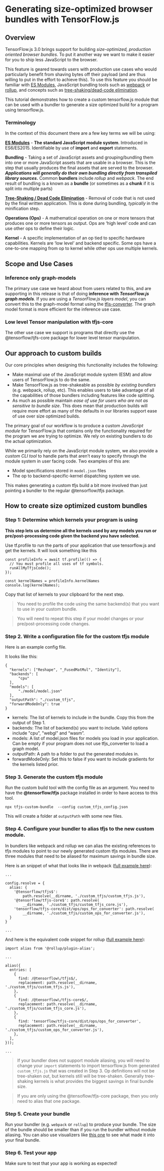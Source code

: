 # Generating size-optimized browser bundles with TensorFlow.js

## Overview

TensorFlow.js 3.0 brings support for building _size-optimized, production oriented browser bundles_. To put it another way we want to make it easier for you to ship less JavaScript to the browser.

This feature is geared towards users with production use cases who would particularly benefit from shaving bytes off their payload (and are thus willing to put in the effort to achieve this). To use this feature you should be familiar with [ES Modules](https://developer.mozilla.org/en-US/docs/Web/JavaScript/Guide/Modules), JavaScript bundling tools such as [webpack](https://webpack.js.org/) or [rollup](https://rollupjs.org/guide/en/), and concepts such as [tree-shaking/dead-code elimination](https://developers.google.com/web/fundamentals/performance/optimizing-javascript/tree-shaking).

This tutorial demonstrates how to create a custom tensorflow.js module that can be used with a bundler to generate a size optimized build for a program using tensorflow.js.


### Terminology

In the context of this document there are a few key terms we will be using:

**[ES Modules](https://developer.mozilla.org/en-US/docs/Web/JavaScript/Guide/Modules)** - **The standard JavaScript module system**. Introduced in ES6/ES2015. Identifiable by use of **import** and **export** statements.

**Bundling** - Taking a set of JavaScript assets and grouping/bundling them into one or more JavaScript assets that are usable in a browser. This is the step that usually produces the final assets that are served to the browser. **_Applications will generally do their own bundling directly from transpiled library sources_.** Common **bundlers** include _rollup_ and _webpack_. The end result of bundling is a known as a **bundle** (or sometimes as a **chunk** if it is split into multiple parts)

**[Tree-Shaking / Dead Code Elimination](https://developers.google.com/web/fundamentals/performance/optimizing-javascript/tree-shaking)** - Removal of code that is not used by the final written application. This is done during bundling, _typically_ in the minification step.

**Operations (Ops)** - A mathematical operation on one or more tensors that produces one or more tensors as output. Ops are ‘high level’ code and can use other ops to define their logic.

**Kernel** - A specific implementation of an op tied to specific hardware capabilities. Kernels are ‘low level’  and backend specific. Some ops have a one-to-one mapping from op to kernel while other ops use multiple kernels.


## Scope and Use Cases

### Inference only graph-models

The primary use case we heard about from users related to this, and are supporting in this release is that of doing **inference with _TensorFlow.js graph models_**. If you are using a _TensorFlow.js layers model_, you can convert this to the graph-model format using the [tfjs-converter](https://www.npmjs.com/package/@tensorflow/tfjs-converter). The graph model format is more efficient for the inference use case.

### Low level Tensor manipulation with tfjs-core

The other use case we support is programs that directly use the @tensorflow/tjfs-core package for lower level tensor manipulation.


## Our approach to custom builds

Our core principles when designing this functionality includes the following:

*   Make maximal use of the JavaScript module system (ESM) and allow users of TensorFlow.js to do the same.
*   Make TensorFlow.js as tree-shakeable as possible _by existing bundlers_ (e.g. webpack, rollup, etc). This enables users to take advantage of all the capabilities of those bundlers including features like code splitting.
*   As much as possible maintain _ease of use for users who are not as sensitive to bundle size_. This does mean that production builds will require more effort as many of the defaults in our libraries support ease of use over size optimized builds.

The primary goal of our workflow is to produce a custom _JavaScript module_ for TensorFlow.js that contains only the functionality required for the program we are trying to optimize. We rely on existing bundlers to do the actual optimization.

While we primarily rely on the JavaScript module system, we also provide a _custom_ _CLI tool_ to handle parts that aren’t easy to specify through the module system in user facing code. Two examples of this are:



*   Model specifications stored in `model.json` files
*   The op to backend-specific-kernel dispatching system we use.

This makes generating a custom tfjs build a bit more involved than just pointing a bundler to the regular @tensorflow/tfjs package.


## How to create size optimized custom bundles


### Step 1: Determine which kernels your program is using

**This step lets us determine all the kernels used by any models you run or pre/post-processing code given the backend you have selected.**

Use tf.profile to run the parts of your application that use tensorflow.js and get the kernels. It will look something like this


```
const profileInfo = await tf.profile(() => {
  // You must profile all uses of tf symbols.
  runAllMyTfjsCode();
});

const kernelNames = profileInfo.kernelNames
console.log(kernelNames);
```


Copy that list of kernels to your clipboard for the next step.

> You need to profile the code using the same backend(s) that you want to use in your custom bundle.

> You will need to repeat this step if your model changes or your pre/post-processing code changes.


### Step 2. Write a configuration file for the custom tfjs module

Here is an example config file.

It looks like this:


```
{
  "kernels": ["Reshape", "_FusedMatMul", "Identity"],
  "backends": [
      "cpu"
  ],
  "models": [
      "./model/model.json"
  ],
  "outputPath": "./custom_tfjs",
  "forwardModeOnly": true
}
```




*   kernels: The list of kernels to include in the bundle. Copy this from the output of Step 1.
*   backends: The list of backend(s) you want to include. Valid options include "cpu", "webgl" and “wasm”.
*   models: A list of model.json files for models you load in your application. Can be empty if your program does not use tfjs\_converter to load a graph model.
*   outputPath: A path to a folder to put the generated modules in.
*   forwardModeOnly: Set this to false if you want to include gradients for the kernels listed prior.


### Step 3. Generate the custom tfjs module

Run the custom build tool with the config file as an argument. You need to have the **@tensorflow/tfjs** package installed in order to have access to this tool.


```
npx tfjs-custom-bundle  --config custom_tfjs_config.json
```


This will create a folder at `outputPath` with some new files.


### Step 4. Configure your bundler to alias tfjs to the new custom module.

In bundlers like webpack and rollup we can alias the existing references to tfjs modules to point to our newly generated custom tfjs modules. There are three modules that need to be aliased for maximum savings in bundle size.

Here is an snippet of what that looks like in webpack ([full example here](https://github.com/tensorflow/tfjs/blob/master/e2e/custom_bundle/dense_model/webpack.config.js)):


```
...

config.resolve = {
  alias: {
    '@tensorflow/tfjs$':
        path.resolve(__dirname, './custom_tfjs/custom_tfjs.js'),
    '@tensorflow/tfjs-core$': path.resolve(
        __dirname, './custom_tfjs/custom_tfjs_core.js'),
    'tensorflow/tfjs-core/dist/ops/ops_for_converter': path.resolve(
        __dirname, './custom_tfjs/custom_ops_for_converter.js'),
  }
}

...
```


And here is the equivalent code snippet for rollup ([full example here](https://github.com/tensorflow/tfjs/blob/master/e2e/custom_bundle/dense_model/rollup.config.js)):


```
import alias from '@rollup/plugin-alias';

...

alias({
  entries: [
    {
      find: /@tensorflow\/tfjs$/,
      replacement: path.resolve(__dirname, './custom_tfjs/custom_tfjs.js'),
    },
    {
      find: /@tensorflow\/tfjs-core$/,
      replacement: path.resolve(__dirname, './custom_tfjs/custom_tfjs_core.js'),
    },
    {
      find: 'tensorflow/tfjs-core/dist/ops/ops_for_converter',
      replacement: path.resolve(__dirname, './custom_tfjs/custom_ops_for_converter.js'),
    },
  ],
}));

...
```


> If your bundler does not support module aliasing, you will need to change your `import` statements to import tensorflow.js from generated `custom_tfjs.js` that was created in Step 3. Op definitions will not be tree-shaken out, but kernels still will be tree-shaken. Generally tree-shaking kernels is what provides the biggest savings in final bundle size.

> If you are only using the @tensoflow/tfjs-core package, then you only need to alias that one package.


### Step 5. Create your bundle

Run your bundler (e.g. `webpack` or `rollup`) to produce your bundle. The size of the bundle should be smaller than if you run the bundler without module aliasing. You can also use visualizers like [this one](https://www.npmjs.com/package/rollup-plugin-visualizer) to see what made it into your final bundle.


### Step 6. Test your app

Make sure to test that your app is working as expected!
